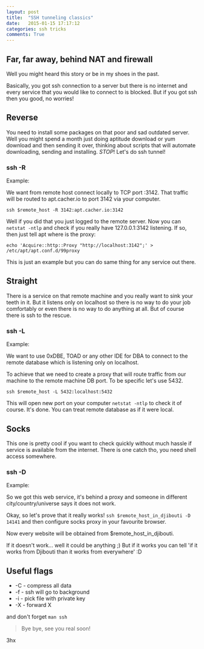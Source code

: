 ```yaml
---
layout: post
title:  "SSH tunneling classics"
date:   2015-01-15 17:17:12
categories: ssh tricks
comments: True
---
```

## Far, far away, behind NAT and firewall

Well you might heard this story or be in my shoes in the past.

Basically, you got ssh connection to a server but there is no internet and every service that you would like to connect
to is blocked. But if you got ssh then you good, no worries!

## Reverse

You need to install some packages on that poor and sad outdated server.
Well you might spend a month just doing aptitude download or yum download and then sending it over,
thinking about scripts that will automate downloading, sending and installing.
_STOP_! Let's do ssh tunnel!

### ssh -R

Example:

We want from remote host connect locally to TCP port :3142.
That traffic will be routed to apt.cacher.io to port 3142 via your computer.

`ssh $remote_host -R 3142:apt.cacher.io:3142`

Well if you did that you just logged to the remote server.
Now you can `netstat -ntlp` and check if you really have 127.0.0.1:3142 listening.
If so, then just tell apt where is the proxy:

`echo 'Acquire::http::Proxy "http://localhost:3142";' > /etc/apt/apt.conf.d/99proxy`

This is just an example but you can do same thing for any service out there.

## Straight

There is a service on that remote machine and you really want to sink your teeth in it.
But it listens only on localhost so there is no way to do your job comfortably or even there is no way to do anything at all.
But of course there is ssh to the rescue.

### ssh -L

Example:

We want to use 0xDBE, TOAD or any other IDE for DBA to connect to the remote database which is listening only on
localhost.

To achieve that we need to create a proxy that will route traffic from our machine to the remote machine DB port.
To be specific let's use 5432.

`ssh $remote_host -L 5432:localhost:5432`

This will open new port on your computer `netstat -ntlp` to check it of course. It's done.
You can treat remote database as if it were local.

## Socks

This one is pretty cool if you want to check quickly without much hassle if service is available from the internet.
There is one catch tho, you need shell access somewhere.

### ssh -D

Example:

So we got this web service, it's behind a proxy and someone in different city/country/universe says it does not work.

Okay, so let's prove that it really works!
`ssh $remote_host_in_djibouti -D 14141`
and then configure socks proxy in your favourite browser.

Now every website will be obtained from $remote_host_in_djibouti.

If it doesn't work... well it could be anything ;)
But if it works you can tell 'if it works from Djibouti than it works from everywhere' :D

## Useful flags

* -C - compress all data
* -f - ssh will go to background
* -i - pick file with private key
* -X - forward X

and don't forget `man ssh`


> Bye bye, see you real soon!

3hx